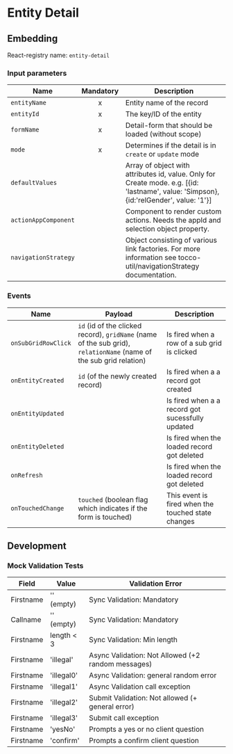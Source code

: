 # Entity Detail

## Embedding

React-registry name: `entity-detail`

### Input parameters

| Name                   | Mandatory | Description
|------------------------|:---------:|-------------
| `entityName`           | x         | Entity name of the record
| `entityId`             | x         | The key/ID of the entity
| `formName`             | x         | Detail-form that should be loaded (without scope)
| `mode`                 | x         | Determines if the detail is in `create` or `update` mode
| `defaultValues`        |           | Array of object with attributes id, value. Only for Create mode. e.g. [{id: 'lastname', value: 'Simpson}, {id:'relGender', value: '1'}]
| `actionAppComponent`   |           | Component to render custom actions. Needs the appId and selection object property.
| `navigationStrategy`   |           | Object consisting of various link factories. For more information see tocco-util/navigationStrategy documentation.

### Events

| Name                        | Payload                                                                                                            | Description
|-----------------------------|--------------------------------------------------------------------------------------------------------------------|-------------
| `onSubGridRowClick`         | `id` (id of the clicked record), `gridName` (name of the sub grid), `relationName` (name of the sub grid relation) | Is fired when a row of a sub grid is clicked
| `onEntityCreated`           | `id` (of the newly created record)                                                                                 | Is fired when a a record got created
| `onEntityUpdated`           |                                                                                                                    | Is fired when a a record got sucessfully updated
| `onEntityDeleted`           |                                                                                                                    | Is fired when the loaded record got deleted
| `onRefresh`                 |                                                                                                                    | Is fired when the loaded record got deleted
| `onTouchedChange`           | `touched` (boolean flag which indicates if the form is touched)                                                    | This event is fired when the touched state changes

## Development
### Mock Validation Tests

| Field     	| Value      	| Validation Error                                       	|
|-----------	|------------	|--------------------------------------------------------	|
| Firstname 	| '' (empty) 	| Sync Validation: Mandatory                             	|
| Callname  	| '' (empty) 	| Sync Validation: Mandatory                             	|
| Firstname 	| length < 3 	| Sync Validation: Min length                            	|
| Firstname 	| 'illegal'  	| Async Validation: Not Allowed (+2 random messages)      |
| Firstname 	| 'illegal0'  | Async Validation: general random error                  |
| Firstname 	| 'illegal1' 	| Async Validation call exception                        	|
| Firstname 	| 'illegal2' 	| Submit Validation: Not allowed  (+ general error)      	|
| Firstname 	| 'illegal3' 	| Submit call exception                                  	|
| Firstname 	| 'yesNo' 	  | Prompts a yes or no client question                    	|
| Firstname 	| 'confirm' 	| Prompts a confirm client question                     	|
